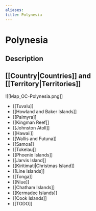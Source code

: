 ```yaml
---
aliases:
title: Polynesia
---
```

# Polynesia
## Description

## [[Country|Countries]] and [[Territory|Territories]]
![[Map_OC-Polynesia.png]]
- [[Tuvalu]]
- [[Howland and Baker Islands]]
- [[Palmyra]]
- [[Kingman Reef]]
- [[Johnston Atoll]]
- [[Hawaii]]
- [[Wallis and Futuna]]
- [[Samoa]]
- [[Tokelau]]
- [[Phoenix Islands]]
- [[Jarvis Island]]
- [[Kiritimati|Christmas Island]]
- [[Line Islands]]
- [[Tonga]]
- [[Niue]]
- [[Chatham Islands]]
- [[Kermadec Islands]]
- [[Cook Islands]]
- [[TODO]]